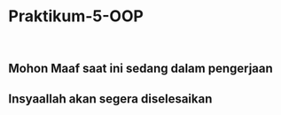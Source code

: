 # Praktikum-5-OOP
&nbsp;
## Mohon Maaf saat ini sedang dalam pengerjaan 
## Insyaallah akan segera diselesaikan 
